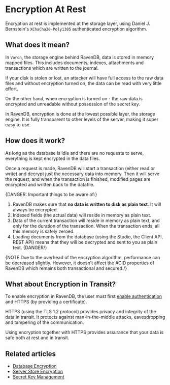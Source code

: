 # Encryption At Rest

Encryption at rest is implemented at the storage layer, using Daniel J. Bernstein's `XChaCha20-Poly1305` authenticated encryption algorithm.

## What does it mean?

In `Voron`, the storage engine behind RavenDB, data is stored in memory mapped files. This includes documents, indexes, attachments and transactions which are written to the journal.

If your disk is stolen or lost, an attacker will have full access to the raw data files and without encryption turned on, the data can be read with very little effort.

On the other hand, when encryption is turned on - the raw data is encrypted and unreadable without possession of the secret key.

In RavenDB, encryption is done at the lowest possible layer, the storage engine. It is fully transparent to other levels of the server, making it super easy to use.

## How does it work?

As long as the database is idle and there are no requests to serve, everything is kept encrypted in the data files.

Once a request is made, RavenDB will start a transaction (either read or write) and decrypt just the necessary data into memory. Then it will serve the request, and when the transaction is finished, modified pages are encrypted and written back to the datafile.

{DANGER: Important things to be aware of:}
1. RavenDB makes sure that **no data is written to disk as plain text**. It will always be encrypted.  
2. Indexed fields (the actual data) will reside in memory as plain text.  
3. Data of the current transaction will reside in memory as plain text, and only for the duration of the transaction. When the transaction ends, all this memory is safely zeroed.  
4. Loading documents from the database (using the Studio, the Client API, REST API) means that they will be decrypted and sent to you as plain text.
{DANGER/}

{NOTE Due to the overhead of the encryption algorithm, performance can be decreased slightly. However, it doesn't affect the ACID properties of RavenDB which remains both transactional and secured./}


## What about Encryption in Transit?

To enable encryption in RavenDB, the user must first [enable authentication](../../../server/security/authentication/certificate-configuration) and HTTPS (by providing a certificate).

HTTPS (using the TLS 1.2 protocol) provides privacy and integrity of the data in transit. It protects against man-in-the-middle attacks, eavesdropping and tampering of the communication.

Using encryption together with HTTPS provides assurance that your data is safe both at rest and in transit.

## Related articles

- [Database Encryption](database-encryption)
- [Server Store Encryption](server-store-encryption)
- [Secret Key Management](secret-key-management)
